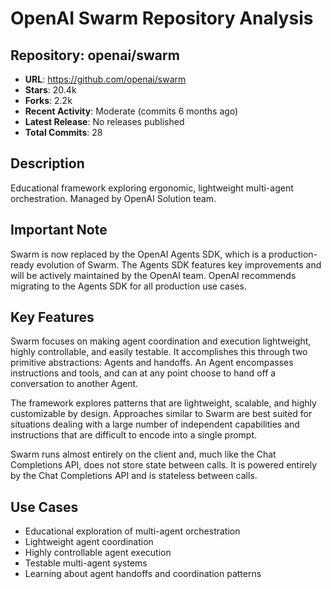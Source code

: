 # OpenAI Swarm Repository Analysis

## Repository: openai/swarm
- **URL**: https://github.com/openai/swarm
- **Stars**: 20.4k
- **Forks**: 2.2k
- **Recent Activity**: Moderate (commits 6 months ago)
- **Latest Release**: No releases published
- **Total Commits**: 28

## Description
Educational framework exploring ergonomic, lightweight multi-agent orchestration. Managed by OpenAI Solution team.

## Important Note
Swarm is now replaced by the OpenAI Agents SDK, which is a production-ready evolution of Swarm. The Agents SDK features key improvements and will be actively maintained by the OpenAI team. OpenAI recommends migrating to the Agents SDK for all production use cases.

## Key Features
Swarm focuses on making agent coordination and execution lightweight, highly controllable, and easily testable. It accomplishes this through two primitive abstractions: Agents and handoffs. An Agent encompasses instructions and tools, and can at any point choose to hand off a conversation to another Agent.

The framework explores patterns that are lightweight, scalable, and highly customizable by design. Approaches similar to Swarm are best suited for situations dealing with a large number of independent capabilities and instructions that are difficult to encode into a single prompt.

Swarm runs almost entirely on the client and, much like the Chat Completions API, does not store state between calls. It is powered entirely by the Chat Completions API and is stateless between calls.

## Use Cases
- Educational exploration of multi-agent orchestration
- Lightweight agent coordination
- Highly controllable agent execution
- Testable multi-agent systems
- Learning about agent handoffs and coordination patterns
